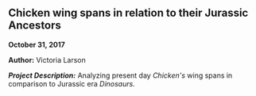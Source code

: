 ## Chicken wing spans in relation to their Jurassic Ancestors
__October 31, 2017__

**Author:** Victoria Larson

__*Project Description:*__ Analyzing present day *Chicken's* wing spans in comparison to Jurassic era *Dinosaurs.*
